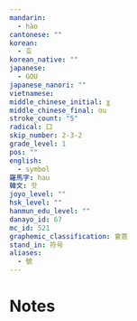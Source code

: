 ```yaml
---
mandarin:
  - hào
cantonese: ""
korean:
  - 호
korean_native: ""
japanese:
  - GOU
japanese_nanori: ""
vietnamese:
middle_chinese_initial: ɣ
middle_chinese_final: ɑu
stroke_count: "5"
radical: 口
skip_number: 2-3-2
grade_level: 1
pos: ""
english:
  - symbol
羅馬字: hau
韓文: 핫
joyo_level: ""
hsk_level: ""
hanmun_edu_level: ""
danayo_id: 67
mc_id: 521
graphemic_classification: 會意
stand_in: 符号
aliases:
  - 號
---
```


# Notes
